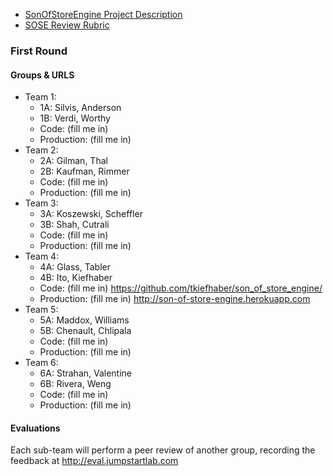 * [SonOfStoreEngine Project Description](http://tutorials.jumpstartlab.com/projects/son_of_store_engine.html)
* [SOSE Review Rubric](http://tutorials.jumpstartlab.com/projects/son_of_store_engine_code_review_rubric.html)

### First Round

#### Groups & URLS

* Team 1:
  * 1A: Silvis, Anderson
  * 1B: Verdi, Worthy
  * Code: (fill me in)
  * Production: (fill me in)
* Team 2:
  * 2A: Gilman, Thal
  * 2B: Kaufman, Rimmer
  * Code: (fill me in)
  * Production: (fill me in)
* Team 3:
  * 3A: Koszewski, Scheffler
  * 3B: Shah, Cutrali
  * Code: (fill me in)
  * Production: (fill me in)
* Team 4:
  * 4A: Glass, Tabler
  * 4B: Ito, Kiefhaber
  * Code: (fill me in) https://github.com/tkiefhaber/son_of_store_engine/
  * Production: (fill me in) http://son-of-store-engine.herokuapp.com
* Team 5:
  * 5A: Maddox, Williams
  * 5B: Chenault, Chlipala
  * Code: (fill me in)
  * Production: (fill me in)
* Team 6:
  * 6A: Strahan, Valentine
  * 6B: Rivera, Weng
  * Code: (fill me in)
  * Production: (fill me in)

#### Evaluations

Each sub-team will perform a peer review of another group, recording the feedback at http://eval.jumpstartlab.com
